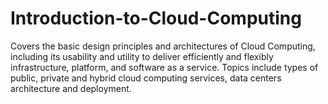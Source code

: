 # Introduction-to-Cloud-Computing
Covers the basic design principles and architectures of Cloud Computing, including its usability and utility to deliver efficiently and flexibly infrastructure, platform, and software as a service. Topics include types of public, private and hybrid cloud computing services, data centers architecture and deployment.
